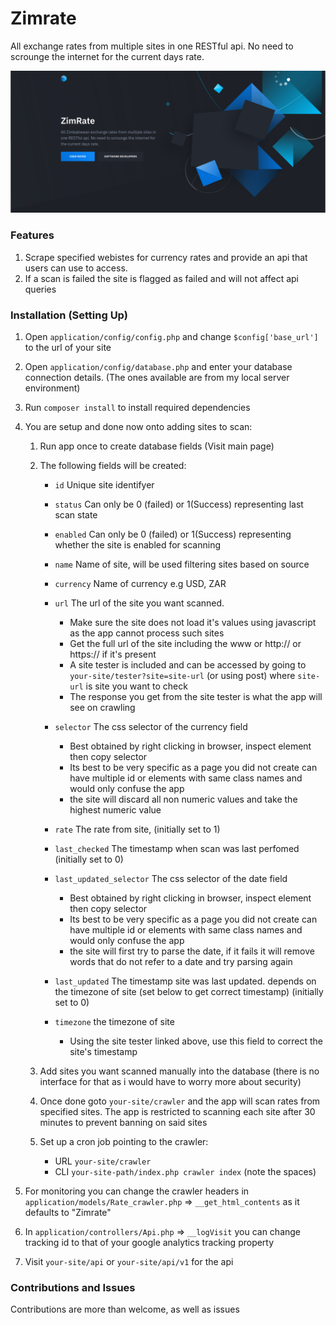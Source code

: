 # Zimrate

All exchange rates from multiple sites in one RESTful api. No need to scrounge the internet for the current days rate.

![Screenshot1](src/images/zimrate_screenshot.png)

### Features

1. Scrape specified webistes for currency rates and provide an api that users can use to access.
2. If a scan is failed the site is flagged as failed and will not affect api queries

### Installation (Setting Up)

1. Open `application/config/config.php` and change `$config['base_url']` to the url of your site
2. Open `application/config/database.php` and enter your database connection details. (The ones available are from my local server environment)
3. Run `composer install` to install required dependencies
4. You are setup and done now onto adding sites to scan:

   1. Run app once to create database fields (Visit main page)

   2. The following fields will be created:

      - `id` Unique site identifyer
      - `status` Can only be 0 (failed) or 1(Success) representing last scan state
      - `enabled` Can only be 0 (failed) or 1(Success) representing whether the site is enabled for scanning
      - `name` Name of site, will be used filtering sites based on source
      - `currency` Name of currency e.g USD, ZAR
      - `url` The url of the site you want scanned.

        - Make sure the site does not load it's values using javascript as the app cannot process such sites
        - Get the full url of the site including the www or http:// or https:// if it's present
        - A site tester is included and can be accessed by going to `your-site/tester?site=site-url` (or using post) where `site-url` is site you want to check
        - The response you get from the site tester is what the app will see on crawling

      - `selector` The css selector of the currency field

        - Best obtained by right clicking in browser, inspect element then copy selector
        - Its best to be very specific as a page you did not create can have multiple id or elements with same class names and would only confuse the app
        - the site will discard all non numeric values and take the highest numeric value

      - `rate` The rate from site, (initially set to 1)
      - `last_checked` The timestamp when scan was last perfomed (initially set to 0)
      - `last_updated_selector` The css selector of the date field

        - Best obtained by right clicking in browser, inspect element then copy selector
        - Its best to be very specific as a page you did not create can have multiple id or elements with same class names and would only confuse the app
        - the site will first try to parse the date, if it fails it will remove words that do not refer to a date and try parsing again

      - `last_updated` The timestamp site was last updated. depends on the timezone of site (set below to get correct timestamp) (initially set to 0)
      - `timezone` the timezone of site

        - Using the site tester linked above, use this field to correct the site's timestamp

   3. Add sites you want scanned manually into the database (there is no interface for that as i would have to worry more about security)

   4. Once done goto `your-site/crawler` and the app will scan rates from specified sites. The app is restricted to scanning each site after 30 minutes to prevent banning on said sites

   5. Set up a cron job pointing to the crawler:
      - URL `your-site/crawler`
      - CLI `your-site-path/index.php crawler index` (note the spaces)

5. For monitoring you can change the crawler headers in `application/models/Rate_crawler.php` => `__get_html_contents` as it defaults to "Zimrate"

6. In `application/controllers/Api.php` => `__logVisit` you can change tracking id to that of your google analytics tracking property

7. Visit `your-site/api` or `your-site/api/v1` for the api

### Contributions and Issues

Contributions are more than welcome, as well as issues
